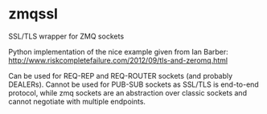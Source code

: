 zmqssl
======

SSL/TLS wrapper for ZMQ sockets

Python implementation of the nice example given from Ian Barber:
http://www.riskcompletefailure.com/2012/09/tls-and-zeromq.html

Can be used for REQ-REP and REQ-ROUTER sockets (and probably DEALERs).
Cannot be used for PUB-SUB sockets as SSL/TLS is
end-to-end protocol, while zmq sockets are an abstraction
over classic sockets and cannot negotiate with multiple endpoints.

